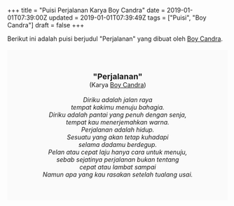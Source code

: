 +++
title = "Puisi Perjalanan Karya Boy Candra"
date = 2019-01-01T07:39:00Z
updated = 2019-01-01T07:39:49Z
tags = ["Puisi", "Boy Candra"]
draft = false
+++

<div dir="ltr" style="text-align: left;" trbidi="on"><div style="text-align: justify;">Berikut ini adalah puisi berjudul "Perjalanan" yang dibuat oleh <a href="https://www.idntimes.com/life/inspiration/fajar-laksmita-dewi/8-quotes-romantis-boy-candra-1/full" target="_blank">Boy Candra</a>. </div><br /><div style="background: #FAFAFA; font-size: 14px; height: auto; margin: 0 auto; padding: 50px; text-align: center; width: auto;"><span style="font-size: 18px;"><b>"Perjalanan"</b></span><br />(Karya <a href="https://www.sekata.web.id/tags/boy-candra" target="_blank">Boy Candra</a>)<br /><br /><i>Diriku adalah jalan raya<br />tempat kakimu menuju bahagia.<br />Diriku adalah pantai yang penuh dengan senja,<br />tempat kau menerjemahkan warna.<br />Perjalanan adalah hidup.<br />Sesuatu yang akan tetap kuhadapi<br />selama dadamu berdegup.<br />Pelan atau cepat laju hanya cara untuk menuju,<br />sebab sejatinya perjalanan bukan tentang<br />cepat atau lambat sampai<br />Namun apa yang kau rasakan setelah tualang usai.</i></div></div>
